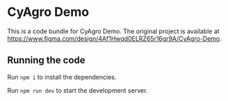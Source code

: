 
  # CyAgro Demo

  This is a code bundle for CyAgro Demo. The original project is available at https://www.figma.com/design/4Af1Hwqd0ELRZ65r16gr9A/CyAgro-Demo.

  ## Running the code

  Run `npm i` to install the dependencies.

  Run `npm run dev` to start the development server.
  